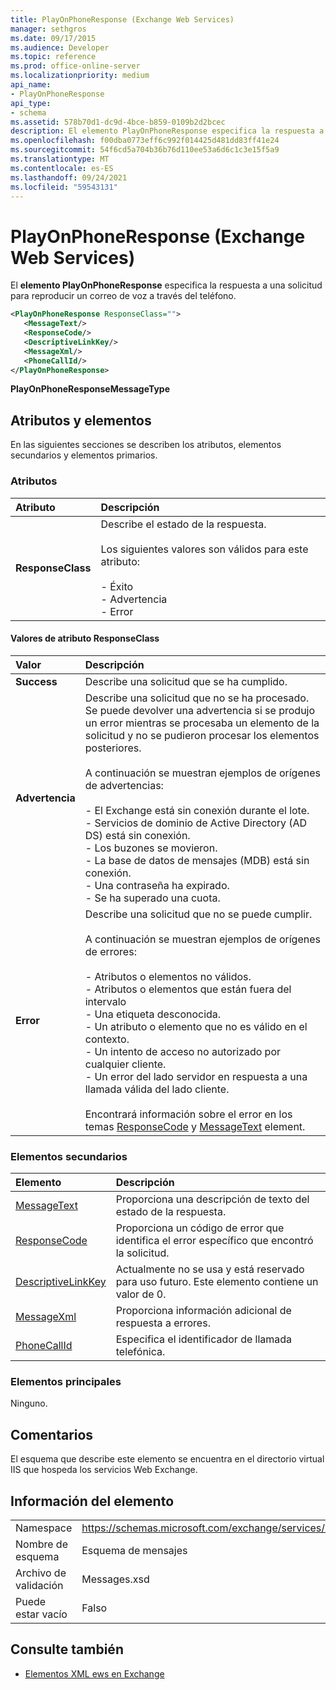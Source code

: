 ```yaml
---
title: PlayOnPhoneResponse (Exchange Web Services)
manager: sethgros
ms.date: 09/17/2015
ms.audience: Developer
ms.topic: reference
ms.prod: office-online-server
ms.localizationpriority: medium
api_name:
- PlayOnPhoneResponse
api_type:
- schema
ms.assetid: 578b70d1-dc9d-4bce-b859-0109b2d2bcec
description: El elemento PlayOnPhoneResponse especifica la respuesta a una solicitud para reproducir un correo de voz a través del teléfono.
ms.openlocfilehash: f00dba0773eff6c992f014425d481dd83ff41e24
ms.sourcegitcommit: 54f6cd5a704b36b76d110ee53a6d6c1c3e15f5a9
ms.translationtype: MT
ms.contentlocale: es-ES
ms.lasthandoff: 09/24/2021
ms.locfileid: "59543131"
---
```

# <a name="playonphoneresponse-exchange-web-services"></a>PlayOnPhoneResponse (Exchange Web Services)

El **elemento PlayOnPhoneResponse** especifica la respuesta a una solicitud para reproducir un correo de voz a través del teléfono. 
  
```xml
<PlayOnPhoneResponse ResponseClass="">
   <MessageText/>
   <ResponseCode/>
   <DescriptiveLinkKey/>
   <MessageXml/>
   <PhoneCallId/>
</PlayOnPhoneResponse>
```

 **PlayOnPhoneResponseMessageType**
## <a name="attributes-and-elements"></a>Atributos y elementos

En las siguientes secciones se describen los atributos, elementos secundarios y elementos primarios.
  
### <a name="attributes"></a>Atributos

|**Atributo**|**Descripción**|
|:-----|:-----|
|**ResponseClass** <br/> | Describe el estado de la respuesta. <br/><br/>Los siguientes valores son válidos para este atributo:  <br/><br/>- Éxito  <br/>- Advertencia  <br/>- Error  <br/> |
   
#### <a name="responseclass-attribute-values"></a>Valores de atributo ResponseClass

|**Valor**|**Descripción**|
|:-----|:-----|
|**Success** <br/> |Describe una solicitud que se ha cumplido.  <br/> |
|**Advertencia** <br/> | Describe una solicitud que no se ha procesado. Se puede devolver una advertencia si se produjo un error mientras se procesaba un elemento de la solicitud y no se pudieron procesar los elementos posteriores.<br/><br/> A continuación se muestran ejemplos de orígenes de advertencias: <br/><br/>- El Exchange está sin conexión durante el lote.  <br/>- Servicios de dominio de Active Directory (AD DS) está sin conexión.  <br/>- Los buzones se movieron.  <br/>- La base de datos de mensajes (MDB) está sin conexión.  <br/>- Una contraseña ha expirado.  <br/>- Se ha superado una cuota.  <br/> |
|**Error** <br/> | Describe una solicitud que no se puede cumplir. <br/><br/>A continuación se muestran ejemplos de orígenes de errores:  <br/><br/>- Atributos o elementos no válidos.  <br/>- Atributos o elementos que están fuera del intervalo  <br/>- Una etiqueta desconocida.  <br/>- Un atributo o elemento que no es válido en el contexto.  <br/>- Un intento de acceso no autorizado por cualquier cliente.  <br/>- Un error del lado servidor en respuesta a una llamada válida del lado cliente.  <br/><br/>  Encontrará información sobre el error en los temas [ResponseCode](responsecode.md) y [MessageText](messagetext.md) element.  <br/> |
   
### <a name="child-elements"></a>Elementos secundarios

|**Elemento**|**Descripción**|
|:-----|:-----|
|[MessageText](messagetext.md) <br/> |Proporciona una descripción de texto del estado de la respuesta.  <br/> |
|[ResponseCode](responsecode.md) <br/> |Proporciona un código de error que identifica el error específico que encontró la solicitud.  <br/> |
|[DescriptiveLinkKey](descriptivelinkkey.md) <br/> |Actualmente no se usa y está reservado para uso futuro. Este elemento contiene un valor de 0.  <br/> |
|[MessageXml](messagexml.md) <br/> |Proporciona información adicional de respuesta a errores.  <br/> |
|[PhoneCallId](phonecallid.md) <br/> |Especifica el identificador de llamada telefónica.  <br/> |
   
### <a name="parent-elements"></a>Elementos principales

Ninguno.
  
## <a name="remarks"></a>Comentarios

El esquema que describe este elemento se encuentra en el directorio virtual IIS que hospeda los servicios Web Exchange.
  
## <a name="element-information"></a>Información del elemento

|||
|:-----|:-----|
|Namespace  <br/> |https://schemas.microsoft.com/exchange/services/2006/messages  <br/> |
|Nombre de esquema  <br/> |Esquema de mensajes  <br/> |
|Archivo de validación  <br/> |Messages.xsd  <br/> |
|Puede estar vacío  <br/> |Falso  <br/> |
   
## <a name="see-also"></a>Consulte también

- [Elementos XML ews en Exchange](ews-xml-elements-in-exchange.md)

